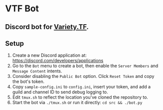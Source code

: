 # VTF Bot

## Discord bot for [Variety.TF](https://variety.tf/).

## Setup

1. Create a new Discord application at: https://discord.com/developers/applications
2. Go to the `Bot` menu to create a bot, then enable the `Server Members` and `Message Content` intents.
3. Consider disabling the `Public Bot` option. Click `Reset Token` and copy the bot's token.
4. Copy `sample-config.ini` to `config.ini`, insert your token, and add a guild and channel ID to send debug logging to.
5. Edit `tmux.sh` to reflect the location you've cloned the repository to.
6. Start the bot via `./tmux.sh` or run it directly: `cd src && ./bot.py`
